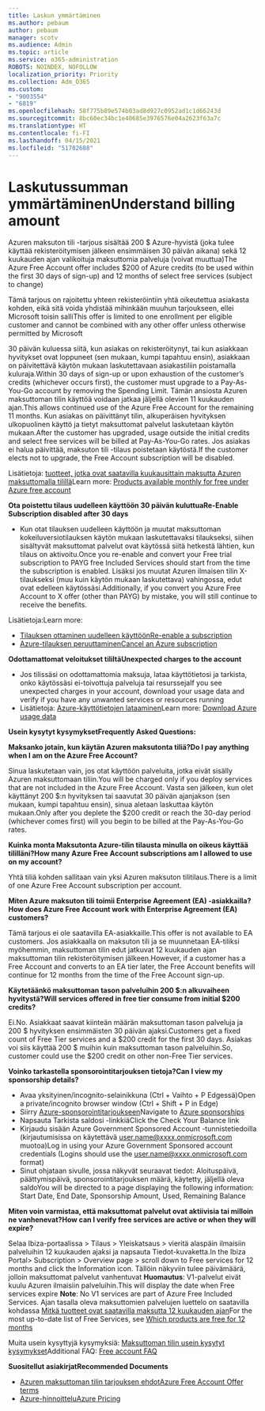 ```yaml
---
title: Laskun ymmärtäminen
ms.author: pebaum
author: pebaum
manager: scotv
ms.audience: Admin
ms.topic: article
ms.service: o365-administration
ROBOTS: NOINDEX, NOFOLLOW
localization_priority: Priority
ms.collection: Adm_O365
ms.custom:
- "9003554"
- "6819"
ms.openlocfilehash: 58f775b89e574b03ad8d927c0952ad1c1d66243d
ms.sourcegitcommit: 8bc60ec34bc1e40685e3976576e04a2623f63a7c
ms.translationtype: HT
ms.contentlocale: fi-FI
ms.lasthandoff: 04/15/2021
ms.locfileid: "51782688"
---
```

# <a name="understand-billing-amount"></a><span data-ttu-id="e9b38-102">Laskutussumman ymmärtäminen</span><span class="sxs-lookup"><span data-stu-id="e9b38-102">Understand billing amount</span></span>

<span data-ttu-id="e9b38-103">Azuren maksuton tili -tarjous sisältää 200 $ Azure-hyvistä (joka tulee käyttää rekisteröitymisen jälkeen ensimmäisen 30 päivän aikana) sekä 12 kuukauden ajan valikoituja maksuttomia palveluja (voivat muuttua)</span><span class="sxs-lookup"><span data-stu-id="e9b38-103">The Azure Free Account offer includes $200 of Azure credits (to be used within the first 30 days of sign-up) and 12 months of select free services (subject to change)</span></span>

<span data-ttu-id="e9b38-104">Tämä tarjous on rajoitettu yhteen rekisteröintiin yhtä oikeutettua asiakasta kohden, eikä sitä voida yhdistää mihinkään muuhun tarjoukseen, ellei Microsoft toisin salli</span><span class="sxs-lookup"><span data-stu-id="e9b38-104">This offer is limited to one enrollment per eligible customer and cannot be combined with any other offer unless otherwise permitted by Microsoft</span></span>

<span data-ttu-id="e9b38-105">30 päivän kuluessa siitä, kun asiakas on rekisteröitynyt, tai kun asiakkaan hyvitykset ovat loppuneet (sen mukaan, kumpi tapahtuu ensin), asiakkaan on päivitettävä käytön mukaan laskutettavaan asiakastiliin poistamalla kuluraja.</span><span class="sxs-lookup"><span data-stu-id="e9b38-105">Within 30 days of sign-up or upon exhaustion of the customer’s credits (whichever occurs first), the customer must upgrade to a Pay-As-You-Go account by removing the Spending Limit.</span></span> <span data-ttu-id="e9b38-106">Tämän ansiosta Azuren maksuttoman tilin käyttöä voidaan jatkaa jäljellä olevien 11 kuukauden ajan.</span><span class="sxs-lookup"><span data-stu-id="e9b38-106">This allows continued use of the Azure Free Account for the remaining 11 months.</span></span> <span data-ttu-id="e9b38-107">Kun asiakas on päivittänyt tilin, alkuperäisen hyvityksen ulkopuolinen käyttö ja tietyt maksuttomat palvelut laskutetaan käytön mukaan.</span><span class="sxs-lookup"><span data-stu-id="e9b38-107">After the customer has upgraded, usage outside the initial credits and select free services will be billed at Pay-As-You-Go rates.</span></span> <span data-ttu-id="e9b38-108">Jos asiakas ei halua päivittää, maksuton tili -tilaus poistetaan käytöstä.</span><span class="sxs-lookup"><span data-stu-id="e9b38-108">If the customer elects not to upgrade, the Free Account subscription will be disabled.</span></span>

<span data-ttu-id="e9b38-109">Lisätietoja: [tuotteet, jotka ovat saatavilla kuukausittain maksutta Azuren maksuttomalla tilillä](https://azure.microsoft.com/free/free-account-faq/)</span><span class="sxs-lookup"><span data-stu-id="e9b38-109">Learn more: [Products available monthly for free under Azure free account](https://azure.microsoft.com/free/free-account-faq/)</span></span>

<span data-ttu-id="e9b38-110">**Ota poistettu tilaus uudelleen käyttöön 30 päivän kuluttua**</span><span class="sxs-lookup"><span data-stu-id="e9b38-110">**Re-Enable Subscription disabled after 30 days**</span></span>

- <span data-ttu-id="e9b38-111">Kun otat tilauksen uudelleen käyttöön ja muutat maksuttoman kokeiluversiotilauksen käytön mukaan laskutettavaksi tilaukseksi, siihen sisältyvät maksuttomat palvelut ovat käytössä siitä hetkestä lähtien, kun tilaus on aktivoitu.</span><span class="sxs-lookup"><span data-stu-id="e9b38-111">Once you re-enable and convert your Free trial subscription to PAYG free Included Services should start from the time the subscription is enabled.</span></span> <span data-ttu-id="e9b38-112">Lisäksi jos muutat Azuren ilmaisen tilin X-tilaukseksi (muu kuin käytön mukaan laskutettava) vahingossa, edut ovat edelleen käytössäsi.</span><span class="sxs-lookup"><span data-stu-id="e9b38-112">Additionally, if you convert you Azure Free Account to X offer (other than PAYG) by mistake, you will still continue to receive the benefits.</span></span>

<span data-ttu-id="e9b38-113">Lisätietoja:</span><span class="sxs-lookup"><span data-stu-id="e9b38-113">Learn more:</span></span> 
- [<span data-ttu-id="e9b38-114">Tilauksen ottaminen uudelleen käyttöön</span><span class="sxs-lookup"><span data-stu-id="e9b38-114">Re-enable a subscription</span></span>](https://docs.microsoft.com/azure/billing/billing-subscription-become-disable?WT.mc_id=Portal-Microsoft_Azure_Support)
- [<span data-ttu-id="e9b38-115">Azure-tilauksen peruuttaminen</span><span class="sxs-lookup"><span data-stu-id="e9b38-115">Cancel an Azure subscription</span></span>](https://docs.microsoft.com/azure/billing/billing-how-to-cancel-azure-subscription?WT.mc_id=Portal-Microsoft_Azure_Support)

<span data-ttu-id="e9b38-116">**Odottamattomat veloitukset tililtä**</span><span class="sxs-lookup"><span data-stu-id="e9b38-116">**Unexpected charges to the account**</span></span>

- <span data-ttu-id="e9b38-117">Jos tilissäsi on odottamattomia maksuja, lataa käyttötietosi ja tarkista, onko käytössäsi ei-toivottuja palveluja tai resursseja</span><span class="sxs-lookup"><span data-stu-id="e9b38-117">If you see unexpected charges in your account, download your usage data and verify if you have any unwanted services or resources running</span></span>
- <span data-ttu-id="e9b38-118">Lisätietoja: [Azure-käyttötietojen lataaminen](https://docs.microsoft.com/azure/billing/billing-download-azure-invoice-daily-usage-date?WT.mc_id=Portal-Microsoft_Azure_Support#download-usage)</span><span class="sxs-lookup"><span data-stu-id="e9b38-118">Learn more: [Download Azure usage data](https://docs.microsoft.com/azure/billing/billing-download-azure-invoice-daily-usage-date?WT.mc_id=Portal-Microsoft_Azure_Support#download-usage)</span></span>

<span data-ttu-id="e9b38-119">**Usein kysytyt kysymykset**</span><span class="sxs-lookup"><span data-stu-id="e9b38-119">**Frequently Asked Questions:**</span></span>

<span data-ttu-id="e9b38-120">**Maksanko jotain, kun käytän Azuren maksutonta tiliä?**</span><span class="sxs-lookup"><span data-stu-id="e9b38-120">**Do I pay anything when I am on the Azure Free Account?**</span></span>

<span data-ttu-id="e9b38-121">Sinua laskutetaan vain, jos otat käyttöön palveluita, jotka eivät sisälly Azuren maksuttomaan tiliin.</span><span class="sxs-lookup"><span data-stu-id="e9b38-121">You will be charged only if you deploy services that are not included in the Azure Free Account.</span></span> <span data-ttu-id="e9b38-122">Vasta sen jälkeen, kun olet käyttänyt 200 $:n hyvityksen tai saavutat 30 päivän ajanjakson (sen mukaan, kumpi tapahtuu ensin), sinua aletaan laskuttaa käytön mukaan.</span><span class="sxs-lookup"><span data-stu-id="e9b38-122">Only after you deplete the $200 credit or reach the 30-day period (whichever comes first) will you begin to be billed at the Pay-As-You-Go rates.</span></span>

<span data-ttu-id="e9b38-123">**Kuinka monta Maksutonta Azure-tilin tilausta minulla on oikeus käyttää tililläni?**</span><span class="sxs-lookup"><span data-stu-id="e9b38-123">**How many Azure Free Account subscriptions am I allowed to use on my account?**</span></span>  

<span data-ttu-id="e9b38-124">Yhtä tiliä kohden sallitaan vain yksi Azuren maksuton tilitilaus.</span><span class="sxs-lookup"><span data-stu-id="e9b38-124">There is a limit of one Azure Free Account subscription per account.</span></span>

<span data-ttu-id="e9b38-125">**Miten Azure maksuton tili toimii Enterprise Agreement (EA) -asiakkailla?**</span><span class="sxs-lookup"><span data-stu-id="e9b38-125">**How does Azure Free Account work with Enterprise Agreement (EA) customers?**</span></span>  

<span data-ttu-id="e9b38-126">Tämä tarjous ei ole saatavilla EA-asiakkaille.</span><span class="sxs-lookup"><span data-stu-id="e9b38-126">This offer is not available to EA customers.</span></span> <span data-ttu-id="e9b38-127">Jos asiakkaalla on maksuton tili ja se muunnetaan EA-tiliksi myöhemmin, maksuttoman tilin edut jatkuvat 12 kuukauden ajan maksuttoman tilin rekisteröitymisen jälkeen.</span><span class="sxs-lookup"><span data-stu-id="e9b38-127">However, if a customer has a Free Account and converts to an EA tier later, the Free Account benefits will continue for 12 months from the time of the Free Account sign-up.</span></span>

<span data-ttu-id="e9b38-128">**Käytetäänkö maksuttoman tason palveluihin 200 $:n alkuvaiheen hyvitystä?**</span><span class="sxs-lookup"><span data-stu-id="e9b38-128">**Will services offered in free tier consume from initial $200 credits?**</span></span>  

<span data-ttu-id="e9b38-129">Ei.</span><span class="sxs-lookup"><span data-stu-id="e9b38-129">No.</span></span> <span data-ttu-id="e9b38-130">Asiakkaat saavat kiinteän määrän maksuttoman tason palveluja ja 200 $ hyvityksen ensimmäisten 30 päivän ajaksi.</span><span class="sxs-lookup"><span data-stu-id="e9b38-130">Customers get a fixed count of Free Tier services and a $200 credit for the first 30 days.</span></span> <span data-ttu-id="e9b38-131">Asiakas voi siis käyttää 200 $ muihin kuin maksuttoman tason palveluihin.</span><span class="sxs-lookup"><span data-stu-id="e9b38-131">So, customer could use the $200 credit on other non-Free Tier services.</span></span>

<span data-ttu-id="e9b38-132">**Voinko tarkastella sponsorointitarjouksen tietoja?**</span><span class="sxs-lookup"><span data-stu-id="e9b38-132">**Can I view my sponsorship details?**</span></span>

- <span data-ttu-id="e9b38-133">Avaa yksityinen/incognito-selainikkuna (Ctrl + Vaihto + P Edgessä)</span><span class="sxs-lookup"><span data-stu-id="e9b38-133">Open a private/incognito browser window (Ctrl + Shift + P in Edge)</span></span>
- <span data-ttu-id="e9b38-134">Siirry [Azure-sponsorointitarjoukseen](http://www.microsoftazuresponsorships.com/)</span><span class="sxs-lookup"><span data-stu-id="e9b38-134">Navigate to [Azure sponsorships](http://www.microsoftazuresponsorships.com/)</span></span>
- <span data-ttu-id="e9b38-135">Napsauta Tarkista saldosi -linkkiä</span><span class="sxs-lookup"><span data-stu-id="e9b38-135">Click the Check Your Balance link</span></span>
- <span data-ttu-id="e9b38-136">Kirjaudu sisään Azure Government Sponsored Account -tunnistetiedoilla (kirjautumisissa on käytettävä user.name@xxxx.onmicrosoft.com muotoa)</span><span class="sxs-lookup"><span data-stu-id="e9b38-136">Log in using your Azure Government Sponsored account credentials (Logins should use the user.name@xxxx.onmicrosoft.com format)</span></span>
- <span data-ttu-id="e9b38-137">Sinut ohjataan sivulle, jossa näkyvät seuraavat tiedot: Aloituspäivä, päättymispäivä, sponsorointitarjouksen määrä, käytetty, jäljellä oleva saldo</span><span class="sxs-lookup"><span data-stu-id="e9b38-137">You will be directed to a page displaying the following information: Start Date, End Date, Sponsorship Amount, Used, Remaining Balance</span></span>

<span data-ttu-id="e9b38-138">**Miten voin varmistaa, että maksuttomat palvelut ovat aktiivisia tai milloin ne vanhenevat?**</span><span class="sxs-lookup"><span data-stu-id="e9b38-138">**How can I verify free services are active or when they will expire?**</span></span>

<span data-ttu-id="e9b38-139">Selaa Ibiza-portaalissa > Tilaus > Yleiskatsaus > vieritä alaspäin ilmaisiin palveluihin 12 kuukauden ajaksi ja napsauta Tiedot-kuvaketta.</span><span class="sxs-lookup"><span data-stu-id="e9b38-139">In the Ibiza Portal> Subscription > Overview page > scroll down to Free services for 12 months and click the Information icon.</span></span> <span data-ttu-id="e9b38-140">Tällöin näkyviin tulee päivämäärä, jolloin maksuttomat palvelut vanhentuvat **Huomautus**: V1-palvelut eivät kuulu Azuren ilmaisiin palveluihin.</span><span class="sxs-lookup"><span data-stu-id="e9b38-140">This will display the date when Free services expire **Note**: No V1 services are part of Azure Free Included Services.</span></span> <span data-ttu-id="e9b38-141">Ajan tasalla oleva maksuttomien palvelujen luettelo on saatavilla kohdassa [Mitkä tuotteet ovat saatavilla maksutta 12 kuukauden ajan](http://www.microsoftazuresponsorships.com/)</span><span class="sxs-lookup"><span data-stu-id="e9b38-141">For the most up-to-date list of Free Services, see [Which products are free for 12 months](http://www.microsoftazuresponsorships.com/)</span></span>

<span data-ttu-id="e9b38-142">Muita usein kysyttyjä kysymyksiä: [Maksuttoman tilin usein kysytyt kysymykset](https://azure.microsoft.com/free/free-account-faq/)</span><span class="sxs-lookup"><span data-stu-id="e9b38-142">Additional FAQ: [Free account FAQ](https://azure.microsoft.com/free/free-account-faq/)</span></span>

<span data-ttu-id="e9b38-143">**Suositellut asiakirjat**</span><span class="sxs-lookup"><span data-stu-id="e9b38-143">**Recommended Documents**</span></span>

- [<span data-ttu-id="e9b38-144">Azuren maksuttoman tilin tarjouksen ehdot</span><span class="sxs-lookup"><span data-stu-id="e9b38-144">Azure Free Account Offer terms</span></span>](https://azure.microsoft.com/offers/ms-azr-0044p/)
- [<span data-ttu-id="e9b38-145">Azure-hinnoittelu</span><span class="sxs-lookup"><span data-stu-id="e9b38-145">Azure Pricing</span></span>](https://azure.microsoft.com/pricing/)